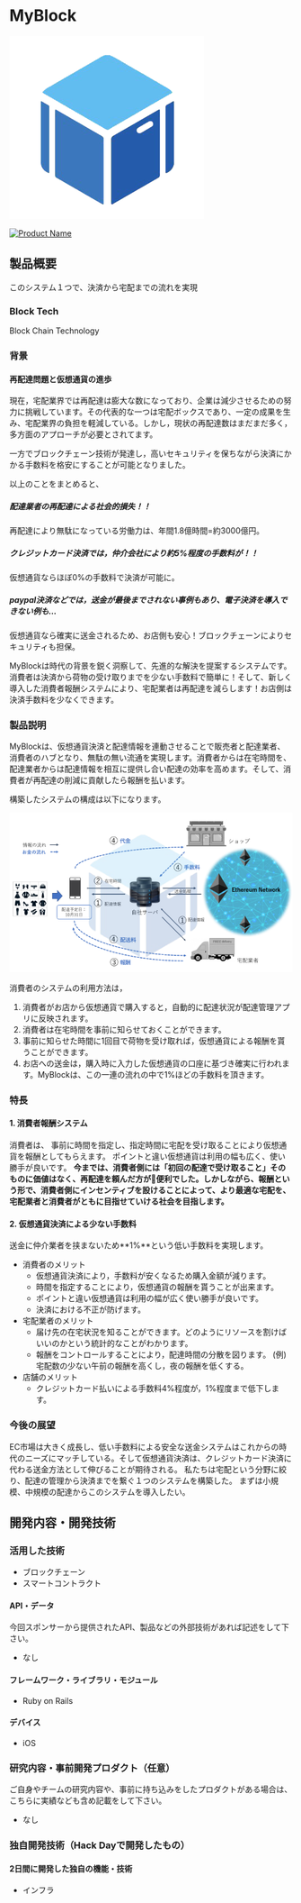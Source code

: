 # MyBlock
![icon](./img/IMG_0371.PNG)

[![Product Name](https://raw.github.com/GabLeRoux/WebMole/master/ressources/WebMole_Youtube_Video.png)](https://www.youtube.com/channel/UC4PtjOfZTbVp9DwtJv82Lzg)

## 製品概要

このシステム１つで、決済から宅配までの流れを実現

### Block Tech
Block Chain Technology


### 背景

#### 再配達問題と仮想通貨の進歩
  現在，宅配業界では再配達は膨大な数になっており、企業は減少させるための努力に挑戦しています。その代表的な一つは宅配ボックスであり、一定の成果を生み、宅配業界の負担を軽減している。しかし，現状の再配達数はまだまだ多く，多方面のアプローチが必要とされてます。

  一方でブロックチェーン技術が発達し，高いセキュリティを保ちながら決済にかかる手数料を格安にすることが可能となりました。
  
  以上のことをまとめると、

  ##### 配達業者の再配達による社会的損失！！
  再配達により無駄になっている労働力は、年間1.8億時間=約3000億円。

  ##### クレジットカード決済では，仲介会社により約5%程度の手数料が！！
  仮想通貨ならほぼ0%の手数料で決済が可能に。

  ##### paypal決済などでは，送金が最後までされない事例もあり、電子決済を導入できない例も...
  仮想通貨なら確実に送金されるため、お店側も安心！ブロックチェーンによりセキュリティも担保。


  MyBlockは時代の背景を鋭く洞察して、先進的な解決を提案するシステムです。
  消費者は決済から荷物の受け取りまでを少ない手数料で簡単に！そして、新しく導入した消費者報酬システムにより、宅配業者は再配達を減らします！お店側は決済手数料を少なくできます。



### 製品説明
MyBlockは、仮想通貨決済と配達情報を連動させることで販売者と配達業者、消費者のハブとなり、無駄の無い流通を実現します。消費者からは在宅時間を、配達業者からは配達情報を相互に提供し合い配達の効率を高めます。そして、消費者が再配達の削減に貢献したら報酬を払います。

構築したシステムの構成は以下になります。

![system](./img/map.png)

消費者のシステムの利用方法は，
1. 消費者がお店から仮想通貨で購入すると，自動的に配達状況が配達管理アプリに反映されます。
2. 消費者は在宅時間を事前に知らせておくことができます。
3. 事前に知らせた時間に1回目で荷物を受け取れば，仮想通貨による報酬を貰うことができます。
4. お店への送金は，購入時に入力した仮想通貨の口座に基づき確実に行われます。MyBlockは、この一連の流れの中で1%ほどの手数料を頂きます。

### 特長
#### 1. 消費者報酬システム
消費者は、 事前に時間を指定し、指定時間に宅配を受け取ることにより仮想通貨を報酬としてもらえます。
ポイントと違い仮想通貨は利用の幅も広く、使い勝手が良いです。
**今までは、消費者側には「初回の配達で受け取ること」そのものに価値はなく、再配達を頼んだ方が便利でした。しかしながら、報酬という形で、消費者側にインセンティブを設けることによって、より最適な宅配を、宅配業者と消費者がともに目指せていける社会を目指します。**

#### 2. 仮想通貨決済による少ない手数料
送金に仲介業者を挟まないため**1%**という低い手数料を実現します。  


- 消費者のメリット
  - 仮想通貨決済により，手数料が安くなるため購入金額が減ります。
  - 時間を指定することにより，仮想通貨の報酬を貰うことが出来ます。
  - ポイントと違い仮想通貨は利用の幅が広く使い勝手が良いです。
  - 決済における不正が防げます。
- 宅配業者のメリット
  - 届け先の在宅状況を知ることができます。どのようにリソースを割けばいいのかという統計的なことがわかります。
  - 報酬をコントロールすることにより，配達時間の分散を図ります。
(例)宅配数の少ない午前の報酬を高くし，夜の報酬を低くする。
- 店舗のメリット
  - クレジットカード払いによる手数料4%程度が，1%程度まで低下します。


### 今後の展望
EC市場は大きく成長し、低い手数料による安全な送金システムはこれからの時代のニーズにマッチしている。そして仮想通貨決済は、クレジットカード決済に代わる送金方法として伸びることが期待される。
私たちは宅配という分野に絞り、配達の管理から決済までを繋ぐ１つのシステムを構築した。
まずは小規模、中規模の配達からこのシステムを導入したい。


## 開発内容・開発技術
### 活用した技術

* ブロックチェーン
* スマートコントラクト
#### API・データ
今回スポンサーから提供されたAPI、製品などの外部技術があれば記述をして下さい。

*  なし

#### フレームワーク・ライブラリ・モジュール
* Ruby on Rails

#### デバイス
* iOS

### 研究内容・事前開発プロダクト（任意）
ご自身やチームの研究内容や、事前に持ち込みをしたプロダクトがある場合は、こちらに実績なども含め記載をして下さい。

* なし


### 独自開発技術（Hack Dayで開発したもの）
#### 2日間に開発した独自の機能・技術
* インフラ
